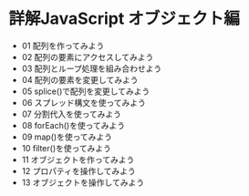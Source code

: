 # 詳解JavaScript オブジェクト編
- 01 配列を作ってみよう
- 02 配列の要素にアクセスしてみよう
- 03 配列とループ処理を組み合わせよう 
- 04 配列の要素を変更してみよう
- 05 splice()で配列を変更してみよう
- 06 スプレッド構文を使ってみよう 
- 07 分割代入を使ってみよう
- 08 forEach()を使ってみよう
- 09 map()を使ってみよう
- 10 filter()を使ってみよう
- 11 オブジェクトを作ってみよう
- 12 プロパティを操作してみよう
- 13 オブジェクトを操作してみよう
<!-- - 14 Object.keys()を使ってみよう -->
<!-- - 15 変数を代入してみよう  -->
<!-- - 16 変数の挙動を理解しよう -->
<!-- - 17 文字列を操作してみよう -->
<!-- - 18 join()､split()を使ってみよう  -->
<!-- - 19 数値を操作してみよう  -->
<!-- - 20 ランダムな整数値を作ってみよう  -->